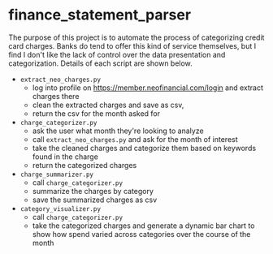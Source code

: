 # finance_statement_parser

The purpose of this project is to automate the process of categorizing credit card charges.  Banks do tend to offer this kind of service themselves, but I find I don't like the lack of control over the data presentation and categorization.  Details of each script are shown below.

- `extract_neo_charges.py`
    - log into profile on https://member.neofinancial.com/login and extract charges there
    - clean the extracted charges and save as csv, 
    - return the csv for the month asked for
- `charge_categorizer.py`
    - ask the user what month they're looking to analyze
    - call `extract_neo_charges.py` and ask for the month of interest
    - take the cleaned charges and categorize them based on keywords found in the charge
    - return the categorized charges
- `charge_summarizer.py`
    - call `charge_categorizer.py`
    - summarize the charges by category
    - save the summarized charges as csv
- `category_visualizer.py`
    - call `charge_categorizer.py`
    - take the categorized charges and generate a dynamic bar chart to show how spend varied across categories over the course of the month
